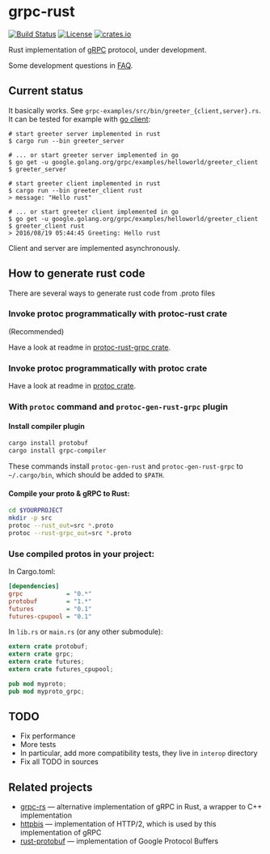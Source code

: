 grpc-rust
=========

<!-- https://travis-ci.org/stepancheg/rust-protobuf.png -->
[![Build Status](https://img.shields.io/travis/stepancheg/grpc-rust.svg)](https://travis-ci.org/stepancheg/grpc-rust)
[![License](https://img.shields.io/crates/l/grpc.svg)](https://github.com/stepancheg/grpc-rust/blob/master/LICENSE.txt)
[![crates.io](https://img.shields.io/crates/v/grpc.svg)](https://crates.io/crates/grpc) 

Rust implementation of [gRPC](http://www.grpc.io/) protocol, under development.

Some development questions in [FAQ](/docs/FAQ.md).

## Current status

It basically works. See `grpc-examples/src/bin/greeter_{client,server}.rs`. It can be tested
for example with [go client](https://github.com/grpc/grpc-go/tree/master/examples/helloworld):

```
# start greeter server implemented in rust
$ cargo run --bin greeter_server

# ... or start greeter server implemented in go
$ go get -u google.golang.org/grpc/examples/helloworld/greeter_client
$ greeter_server

# start greeter client implemented in rust
$ cargo run --bin greeter_client rust
> message: "Hello rust"

# ... or start greeter client implemented in go
$ go get -u google.golang.org/grpc/examples/helloworld/greeter_client
$ greeter_client rust
> 2016/08/19 05:44:45 Greeting: Hello rust
```

Client and server are implemented asynchronously.

## How to generate rust code

There are several ways to generate rust code from .proto files

### Invoke protoc programmatically with protoc-rust crate

(Recommended)

Have a look at readme in
[protoc-rust-grpc crate](https://github.com/stepancheg/grpc-rust/tree/master/protoc-rust-grpc).

### Invoke protoc programmatically with protoc crate

Have a look at readme in [protoc crate](https://github.com/stepancheg/rust-protobuf/tree/master/protoc).

### With `protoc` command and `protoc-gen-rust-grpc` plugin

#### Install compiler plugin

```bash
cargo install protobuf
cargo install grpc-compiler
```

These commands install `protoc-gen-rust` and `protoc-gen-rust-grpc`
to `~/.cargo/bin`, which should be added to `$PATH`.

#### Compile your proto & gRPC to Rust:

```bash
cd $YOURPROJECT
mkdir -p src
protoc --rust_out=src *.proto
protoc --rust-grpc_out=src *.proto
```

### Use compiled protos in your project:

In Cargo.toml:

```ini
[dependencies]
grpc            = "0.*"
protobuf        = "1.*"
futures         = "0.1"
futures-cpupool = "0.1"
```

In `lib.rs` or `main.rs` (or any other submodule):

```rust
extern crate protobuf;
extern crate grpc;
extern crate futures;
extern crate futures_cpupool;

pub mod myproto;
pub mod myproto_grpc;
```

## TODO

* Fix performance
* More tests
* In particular, add more compatibility tests, they live in `interop` directory
* Fix all TODO in sources

## Related projects

* [grpc-rs](https://github.com/pingcap/grpc-rs) — alternative implementation of gRPC in Rust,
  a wrapper to C++ implementation
* [httpbis](https://github.com/stepancheg/rust-http2) — implementation of HTTP/2,
  which is used by this implementation of gRPC
* [rust-protobuf](https://github.com/stepancheg/rust-protobuf/) — implementation of Google Protocol Buffers
